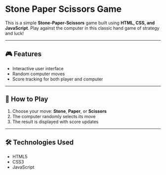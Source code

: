 # Stone Paper Scissors Game

This is a simple **Stone-Paper-Scissors** game built using **HTML, CSS, and JavaScript**. Play against the computer in this classic hand game of strategy and luck!

---

## 🎮 Features

- Interactive user interface
- Random computer moves
- Score tracking for both player and computer

---

## 🚀 How to Play

1. Choose your move: **Stone**, **Paper**, or **Scissors**
2. The computer randomly selects its move
3. The result is displayed with score updates

---

## 🛠️ Technologies Used

- HTML5
- CSS3
- JavaScript
